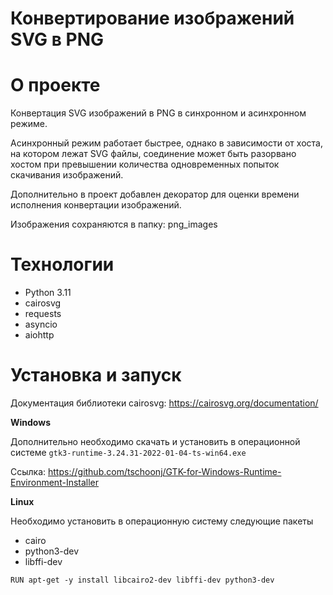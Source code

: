 # Конвертирование изображений SVG в PNG

# О проекте
Конвертация SVG изображений в PNG в синхронном и асинхронном режиме.

Асинхронный режим работает быстрее, однако в зависимости от хоста, на котором
лежат SVG файлы, соединение может быть разорвано хостом при превышении
количества одновременных попыток скачивания изображений.

Дополнительно в проект добавлен декоратор для оценки времени исполнения
конвертации изображений.

Изображения сохраняются в папку: png_images

# Технологии
- Python 3.11
- cairosvg
- requests
- asyncio
- aiohttp

# Установка и запуск
Документация библиотеки cairosvg: https://cairosvg.org/documentation/

**Windows**

Дополнительно необходимо скачать и установить в операционной системе
`gtk3-runtime-3.24.31-2022-01-04-ts-win64.exe`

Ссылка: https://github.com/tschoonj/GTK-for-Windows-Runtime-Environment-Installer

**Linux**

Необходимо установить в операционную систему следующие пакеты
- cairo
- python3-dev
- libffi-dev

```
RUN apt-get -y install libcairo2-dev libffi-dev python3-dev
```